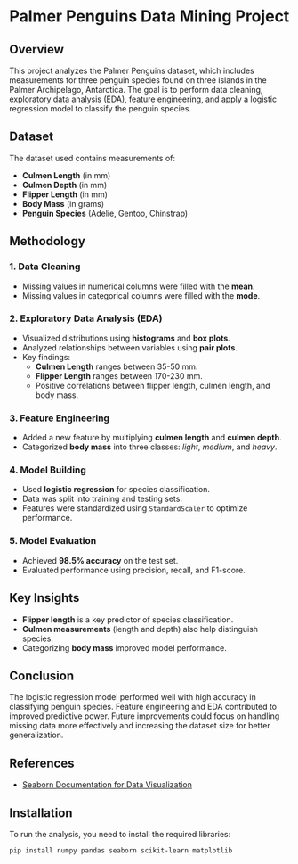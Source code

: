 # Palmer Penguins Data Mining Project

## Overview
This project analyzes the Palmer Penguins dataset, which includes measurements for three penguin species found on three islands in the Palmer Archipelago, Antarctica. The goal is to perform data cleaning, exploratory data analysis (EDA), feature engineering, and apply a logistic regression model to classify the penguin species.

## Dataset
The dataset used contains measurements of:
- **Culmen Length** (in mm)
- **Culmen Depth** (in mm)
- **Flipper Length** (in mm)
- **Body Mass** (in grams)
- **Penguin Species** (Adelie, Gentoo, Chinstrap)

## Methodology

### 1. Data Cleaning
- Missing values in numerical columns were filled with the **mean**.
- Missing values in categorical columns were filled with the **mode**.

### 2. Exploratory Data Analysis (EDA)
- Visualized distributions using **histograms** and **box plots**.
- Analyzed relationships between variables using **pair plots**.
- Key findings:
  - **Culmen Length** ranges between 35-50 mm.
  - **Flipper Length** ranges between 170-230 mm.
  - Positive correlations between flipper length, culmen length, and body mass.

### 3. Feature Engineering
- Added a new feature by multiplying **culmen length** and **culmen depth**.
- Categorized **body mass** into three classes: *light*, *medium*, and *heavy*.

### 4. Model Building
- Used **logistic regression** for species classification.
- Data was split into training and testing sets.
- Features were standardized using `StandardScaler` to optimize performance.

### 5. Model Evaluation
- Achieved **98.5% accuracy** on the test set.
- Evaluated performance using precision, recall, and F1-score.

## Key Insights
- **Flipper length** is a key predictor of species classification.
- **Culmen measurements** (length and depth) also help distinguish species.
- Categorizing **body mass** improved model performance.

## Conclusion
The logistic regression model performed well with high accuracy in classifying penguin species. Feature engineering and EDA contributed to improved predictive power. Future improvements could focus on handling missing data more effectively and increasing the dataset size for better generalization.

## References
- [Seaborn Documentation for Data Visualization](https://seaborn.pydata.org/)

## Installation
To run the analysis, you need to install the required libraries:
```bash
pip install numpy pandas seaborn scikit-learn matplotlib

